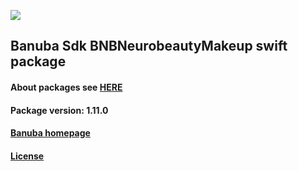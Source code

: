 [![](https://www.banuba.com/hubfs/Banuba_November2018/Images/Banuba%20SDK.png)](https://docs.banuba.com/face-ar-sdk-v1/ios/ios_overview)

## Banuba Sdk BNBNeurobeautyMakeup swift package

#### About packages see [HERE](https://docs.banuba.com/face-ar-sdk-v1/ios/ios_packages)

#### Package version: **1.11.0**

#### **[Banuba homepage](https://banuba.com)**

#### **[License](https://www.banuba.com/terms)**

